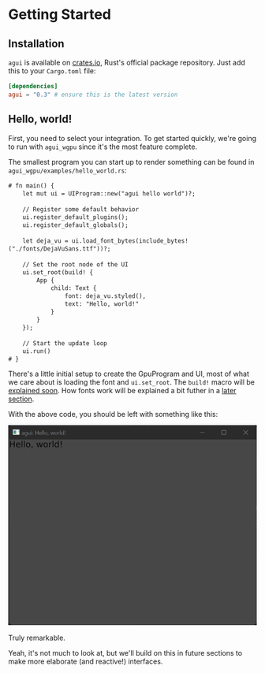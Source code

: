 # Getting Started

## Installation

`agui` is available on [crates.io](https://crates.io/crates/agui), Rust's official package repository. Just add this to your `Cargo.toml` file:

```toml
[dependencies]
agui = "0.3" # ensure this is the latest version
```

## Hello, world!

First, you need to select your integration. To get started quickly, we're going to run with `agui_wgpu` since it's the most feature complete.

The smallest program you can start up to render something can be found in `agui_wgpu/examples/hello_world.rs`:

```rust,noplaypen
# fn main() {
    let mut ui = UIProgram::new("agui hello world")?;

    // Register some default behavior
    ui.register_default_plugins();
    ui.register_default_globals();

    let deja_vu = ui.load_font_bytes(include_bytes!("./fonts/DejaVuSans.ttf"))?;

    // Set the root node of the UI
    ui.set_root(build! {
        App {
            child: Text {
                font: deja_vu.styled(),
                text: "Hello, world!"
            }
        }
    });

    // Start the update loop
    ui.run()
# }
```

There's a little initial setup to create the GpuProgram and UI, most of what we care about is loading the font and `ui.set_root`. The `build!` macro will be [explained soon](usage/macros.md). How fonts work will be explained a bit futher in a [later section](usage/fonts.md).

With the above code, you should be left with something like this:

![Hello World](assets/hello_world.png)

Truly remarkable.

Yeah, it's not much to look at, but we'll build on this in future sections to make more elaborate (and reactive!) interfaces.
